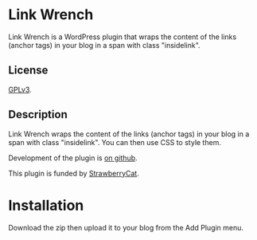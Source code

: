Link Wrench
===========
Link Wrench is a WordPress plugin that wraps the content of the links (anchor tags) in your blog in a span with class "insidelink".

License
-------
[GPLv3](http://www.gnu.org/licenses/gpl-3.0.html).

Description
-----------

Link Wrench wraps the content of the links (anchor tags) in your blog in a span with class "insidelink". You can then use CSS to style them.

Development of the plugin is [on github](https://github.com/nomzit-dot-com/link-wrench "Link Wrench on github").

This plugin is funded by [StrawberryCat](http://www.strawberrycat.com/).

Installation
============

Download the zip then upload it to your blog from the Add Plugin menu.

